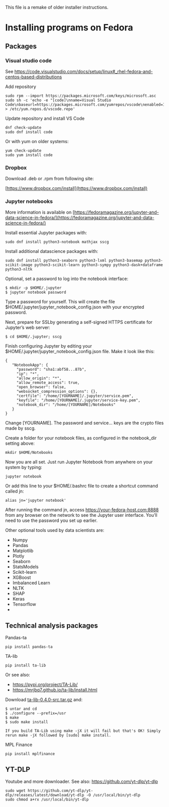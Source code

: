 This file is a remake of older installer instructions.

# Installing programs on Fedora

## Packages

### Visual studio code

See https://code.visualstudio.com/docs/setup/linux#_rhel-fedora-and-centos-based-distributions

Add repository

```
sudo rpm --import https://packages.microsoft.com/keys/microsoft.asc
sudo sh -c 'echo -e "[code]\nname=Visual Studio Code\nbaseurl=https://packages.microsoft.com/yumrepos/vscode\nenabled=1\ngpgcheck=1\ngpgkey=https://packages.microsoft.com/keys/microsoft.asc" > /etc/yum.repos.d/vscode.repo'
```

Update repository and install VS Code

```
dnf check-update
sudo dnf install code
```

Or with yum on older systems:

```
yum check-update
sudo yum install code
```

### Dropbox

Download .deb or .rpm from following site:

[https://www.dropbox.com/install](https://www.dropbox.com/install)

### Jupyter notebooks

More information is available on [https://fedoramagazine.org/jupyter-and-data-science-in-fedora/](https://fedoramagazine.org/jupyter-and-data-science-in-fedora/)

Install essential Jupyter packages with: 

```
sudo dnf install python3-notebook mathjax sscg
```

Install additional datascience packages with: 

```
sudo dnf install python3-seaborn python3-lxml python3-basemap python3-scikit-image python3-scikit-learn python3-sympy python3-dask+dataframe python3-nltk
```

Optional, set a password to log into the notebook interface:

```
$ mkdir -p $HOME/.jupyter
$ jupyter notebook password
```

Type a password for yourself. This will create the file $HOME/.jupyter/jupyter_notebook_config.json with your encrypted password.

Next, prepare for SSLby generating a self-signed HTTPS certificate for Jupyter’s web server: 

```
$ cd $HOME/.jupyter; sscg
```

Finish configuring Jupyter by editing your $HOME/.jupyter/jupyter_notebook_config.json file. Make it look like this:

```
{
   "NotebookApp": {
     "password": "sha1:abf58...87b",
     "ip": "*",
     "allow_origin": "*",
     "allow_remote_access": true,
     "open_browser": false,
     "websocket_compression_options": {},
     "certfile": "/home/[YOURNAME]/.jupyter/service.pem",
     "keyfile": "/home/[YOURNAME]/.jupyter/service-key.pem",
     "notebook_dir": "/home/[YOURNAME]/Notebooks"
   }
} 
```

Change [YOURNAME]. The password and service... keys are the crypto files made by sscg.

Create a folder for your notebook files, as configured in the notebook_dir setting above: 

```
mkdir $HOME/Notebooks
```

Now you are all set. Just run Jupyter Notebook from anywhere on your system by typing: 

```
jupyter notebook
```

Or add this line to your $HOME/.bashrc file to create a shortcut command called jn:

```
alias jn='jupyter notebook'
```

After running the command jn, access https://your-fedora-host.com:8888 from any browser on the network to see the Jupyter user interface. You’ll need to use the password you set up earlier. 

Other optional tools used by data scientists are:

* Numpy
* Pandas
* Matplotlib
* Plotly
* Seaborn
* StatsModels
* Scikit-learn
* XGBoost
* Imbalanced Learn
* NLTK
* SHAP
* Keras
* Tensorflow
* 

## Technical analysis packages

Pandas-ta

```
pip install pandas-ta
```

TA-lib

```
pip install ta-lib
```

Or see also:

* https://pypi.org/project/TA-Lib/
* https://mrjbq7.github.io/ta-lib/install.html

Download [ta-lib-0.4.0-src.tar.gz](http://prdownloads.sourceforge.net/ta-lib/ta-lib-0.4.0-src.tar.gz) and:

```
$ untar and cd
$ ./configure --prefix=/usr
$ make
$ sudo make install
```
    If you build TA-Lib using make -jX it will fail but that's OK! Simply rerun make -jX followed by [sudo] make install.

MPL Finance

```
pip install mplfinance
```

## YT-DLP

Youtube and more downloader. See also: https://github.com/yt-dlp/yt-dlp

```
sudo wget https://github.com/yt-dlp/yt-dlp/releases/latest/download/yt-dlp -O /usr/local/bin/yt-dlp
sudo chmod a+rx /usr/local/bin/yt-dlp
```
